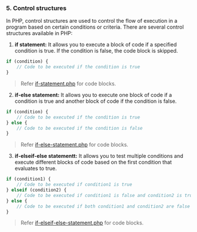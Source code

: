 ### 5. Control structures

In PHP, control structures are used to control the flow of execution in a program based on certain conditions or criteria. There are several control structures available in PHP:

1. **if statement:** It allows you to execute a block of code if a specified condition is true. If the condition is false, the code block is skipped.

```php
if (condition) {
    // Code to be executed if the condition is true
}
```

> Refer [if-statement.php](https://github.com/itsbhm/php/blob/master/php-core/control-structures/if-statement.php) for code blocks.


2. **if-else statement:** It allows you to execute one block of code if a condition is true and another block of code if the condition is false.

```php
if (condition) {
    // Code to be executed if the condition is true
} else {
    // Code to be executed if the condition is false
}
```

> Refer [if-else-statement.php](https://github.com/itsbhm/php/blob/master/php-core/control-structures/if-else-statement.php) for code blocks.


3. **if-elseif-else statementt:** It allows you to test multiple conditions and execute different blocks of code based on the first condition that evaluates to true.

```php
if (condition1) {
    // Code to be executed if condition1 is true
} elseif (condition2) {
    // Code to be executed if condition1 is false and condition2 is true
} else {
    // Code to be executed if both condition1 and condition2 are false
}
```

> Refer [if-elseif-else-statement.php](https://github.com/itsbhm/php/blob/master/php-core/control-structures/if-elseif-else-statement.php) for code blocks.
